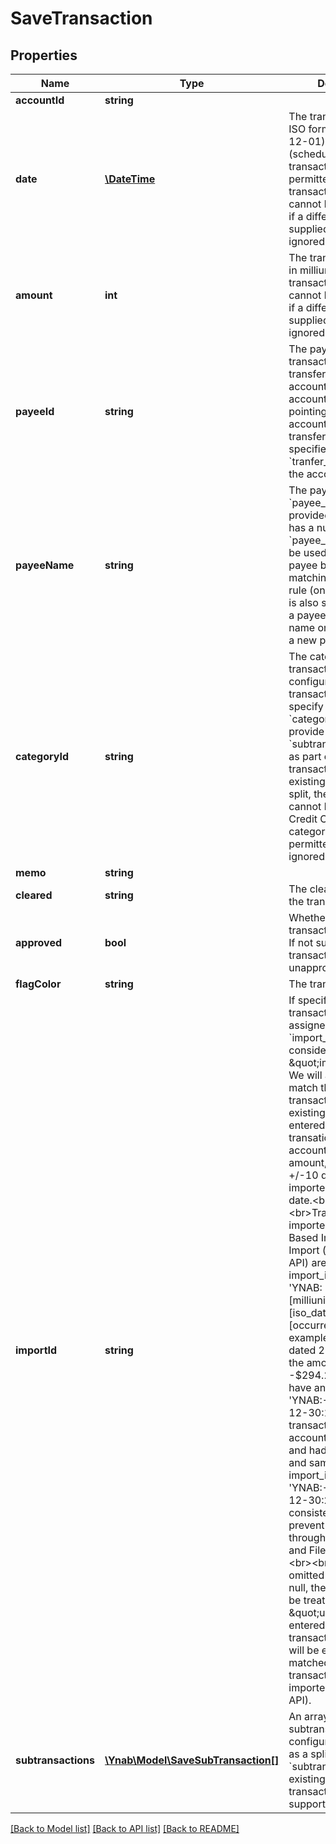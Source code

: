 # SaveTransaction

## Properties
Name | Type | Description | Notes
------------ | ------------- | ------------- | -------------
**accountId** | **string** |  | 
**date** | [**\DateTime**](\DateTime.md) | The transaction date in ISO format (e.g. 2016-12-01).  Future dates (scheduled transactions) are not permitted.  Split transaction dates cannot be changed and if a different date is supplied it will be ignored. | 
**amount** | **int** | The transaction amount in milliunits format.  Split transaction amounts cannot be changed and if a different amount is supplied it will be ignored. | 
**payeeId** | **string** | The payee for the transaction.  To create a transfer between two accounts, use the account transfer payee pointing to the target account.  Account transfer payees are specified as &#x60;tranfer_payee_id&#x60; on the account resource. | [optional] 
**payeeName** | **string** | The payee name.  If a &#x60;payee_name&#x60; value is provided and &#x60;payee_id&#x60; has a null value, the &#x60;payee_name&#x60; value will be used to resolve the payee by either (1) a matching payee rename rule (only if &#x60;import_id&#x60; is also specified) or (2) a payee with the same name or (3) creation of a new payee. | [optional] 
**categoryId** | **string** | The category for the transaction.  To configure a split transaction, you can specify null for &#x60;category_id&#x60; and provide a &#x60;subtransactions&#x60; array as part of the transaction object.  If an existing transaction is a split, the &#x60;category_id&#x60; cannot be changed.  Credit Card Payment categories are not permitted and will be ignored if supplied. | [optional] 
**memo** | **string** |  | [optional] 
**cleared** | **string** | The cleared status of the transaction | [optional] 
**approved** | **bool** | Whether or not the transaction is approved.  If not supplied, transaction will be unapproved by default. | [optional] 
**flagColor** | **string** | The transaction flag | [optional] 
**importId** | **string** | If specified, the new transaction will be assigned this &#x60;import_id&#x60; and considered \&quot;imported\&quot;.  We will also attempt to match this imported transaction to an existing \&quot;user-entered\&quot; transation on the same account, with the same amount, and with a date +/-10 days from the imported transaction date.&lt;br&gt;&lt;br&gt;Transactions imported through File Based Import or Direct Import (not through the API) are assigned an import_id in the format: &#39;YNAB:[milliunit_amount]:[iso_date]:[occurrence]&#39;. For example, a transaction dated 2015-12-30 in the amount of -$294.23 USD would have an import_id of &#39;YNAB:-294230:2015-12-30:1&#39;.  If a second transaction on the same account was imported and had the same date and same amount, its import_id would be &#39;YNAB:-294230:2015-12-30:2&#39;.  Using a consistent format will prevent duplicates through Direct Import and File Based Import.&lt;br&gt;&lt;br&gt;If import_id is omitted or specified as null, the transaction will be treated as a \&quot;user-entered\&quot; transaction. As such, it will be eligible to be matched against transactions later being imported (via DI, FBI, or API). | [optional] 
**subtransactions** | [**\Ynab\Model\SaveSubTransaction[]**](SaveSubTransaction.md) | An array of subtransactions to configure a transaction as a split.  Updating &#x60;subtransactions&#x60; on an existing split transaction is not supported. | [optional] 

[[Back to Model list]](../README.md#documentation-for-models) [[Back to API list]](../README.md#documentation-for-api-endpoints) [[Back to README]](../README.md)


